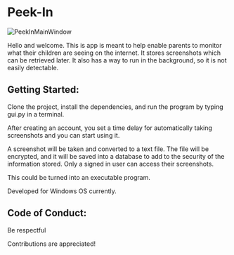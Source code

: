 # Peek-In

![PeekInMainWindow](https://user-images.githubusercontent.com/34344118/172986936-47beb405-a5d4-4f88-8fca-facb37ad94fd.png)

Hello and welcome. This is app is meant to help enable parents to monitor what their children are seeing on the internet.  It stores screenshots which can be retrieved later.  It also has a way to run
in the background, so it is not easily detectable.

## Getting Started:
   Clone the project, install the dependencies, and run the program by typing gui.py in a terminal.

   After creating an account, you set a time delay 
   for automatically taking screenshots and you can start using it.

   A screenshot will be taken and converted to a text file.  The file will be encrypted,
   and it will be saved into a database to add to the security of the information stored.
   Only a signed in user can access their screenshots.

This could be turned into an executable program.

Developed for Windows OS currently.

## Code of Conduct:
  Be respectful
  
Contributions are appreciated!

